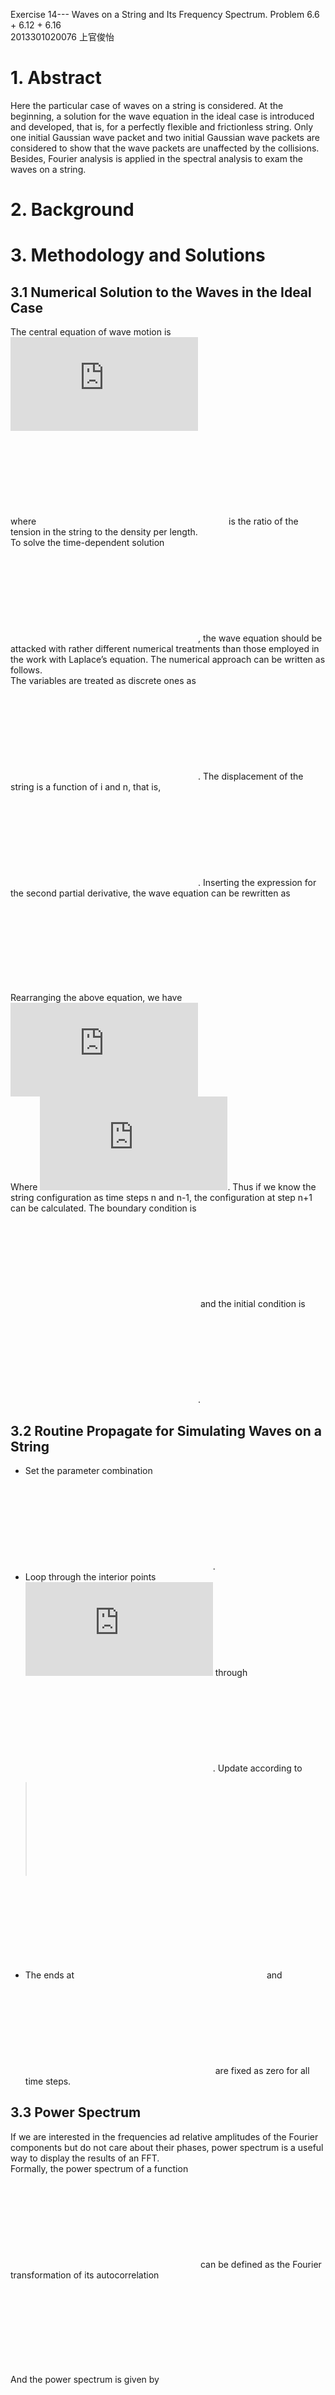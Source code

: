 Exercise 14--- Waves on a String and Its Frequency Spectrum. Problem 6.6 + 6.12 + 6.16  
2013301020076 上官俊怡  

# 1. Abstract
Here the particular case of waves on a string is considered. At the beginning, a solution for the wave equation in the ideal case is introduced and developed, that is, for a perfectly flexible and frictionless string. Only one initial Gaussian wave packet and two initial Gaussian wave packets are considered to show that the wave packets are unaffected by the collisions. Besides, Fourier analysis is applied in the spectral analysis to exam the waves on a string.  

# 2. Background


# 3. Methodology and Solutions
## 3.1 Numerical Solution to the Waves in the Ideal Case
The central equation of wave motion is  
![]( http://latex.codecogs.com/gif.latex?%5Cfrac%7B%5Cpartial%5E2%20y%7D%7B%5Cpartial%20t%5E2%7D%3Dc%5E2%5Cfrac%7B%5Cpartial%5E2%20y%7D%7B%5Cpartial%20x%5E2%7D)  
where ![]( http://latex.codecogs.com/gif.latex?c%5E2%3D%5Cfrac%7BT%7D%7B%5Crho%20%7D) is the ratio of the tension in the string to the density per length.  
To solve the time-dependent solution ![]( http://latex.codecogs.com/gif.latex?y%28x%2Ct%29), the wave equation should be attacked with rather different numerical treatments than those employed in the work with Laplace’s equation. The numerical approach can be written as follows.  
The variables are treated as discrete ones as ![]( http://latex.codecogs.com/gif.latex?x%3Di%5CDelta%20x%2Ct%3Dn%5CDelta%20t). The displacement of the string is a function of i and n, that is, ![]( http://latex.codecogs.com/gif.latex?y%28i%2Cn%29%5Cequiv%20y%28x%3Di%5CDelta%20x%2Ct%3Dn%5CDelta%20t%29). Inserting the expression for the second partial derivative, the wave equation can be rewritten as  
![]( http://latex.codecogs.com/gif.latex?%5Cfrac%7By%28i%2Cn&plus;1%29&plus;y%28i%2Cn-1%29-2y%28i%2Cn%29%7D%7B%28%5CDelta%20t%29%5E2%7D%5Capprox%20c%5E2%5B%5Cfrac%7By%28i&plus;1%2Cn%29&plus;y%28i-1%2Cn%29-2y%28i%2Cn%29%7D%7B%28%5CDelta%20x%29%5E2%7D%5D)  
Rearranging the above equation, we have  
![]( http://latex.codecogs.com/gif.latex?y%28i%2Cn&plus;1%29%3D2%281-r%5E2%29y%28i%2Cn%29-y%28i%2Cn-1%29&plus;r%5E2%5By%28i&plus;1%2Cn%29&plus;y%28i-1%2Cn%29%5D)  
Where ![]( http://latex.codecogs.com/gif.latex?r%5Cequiv%20c%5CDelta%20t/%5CDelta%20x). Thus if we know the string configuration as time steps n and n-1, the configuration at step n+1 can be calculated.
The boundary condition is ![]( http://latex.codecogs.com/gif.latex?y%280%2Cn%29%3Dy%28M%2Cn%29%5Cequiv%200) and the initial condition is ![]( http://latex.codecogs.com/gif.latex?y%28i%2C0%29%3Dy_o%28i%29).  

## 3.2 Routine Propagate for Simulating Waves on a String
+ Set the parameter combination ![]( http://latex.codecogs.com/gif.latex?r%5Cequiv%20c%5CDelta%20t/%5CDelta%20x).  
+ Loop through the interior points ![]( http://latex.codecogs.com/gif.latex?i%3D1) through ![]( http://latex.codecogs.com/gif.latex?i%3DM-1). Update according to  
>  ![]( http://latex.codecogs.com/gif.latex?y%28i%2Cn&plus;1%29%3D2%281-r%5E2%29y%28i%2Cn%29-y%28i%2Cn-1%29&plus;r%5E2%5By%28i&plus;1%2Cn%29&plus;y%28i-1%2Cn%29%5D)  
+ The ends at ![]( http://latex.codecogs.com/gif.latex?i%3D0) and ![]( http://latex.codecogs.com/gif.latex?i%3DM) are fixed as zero for all time steps.  

## 3.3 Power Spectrum
If we are interested in the frequencies ad relative amplitudes of the Fourier components but do not care about their phases, power spectrum is a useful way to display the results of an FFT.  
Formally, the power spectrum of a function ![]( http://latex.codecogs.com/gif.latex?y%28t%29) can be defined as the Fourier transformation of its autocorrelation  
![]( http://latex.codecogs.com/gif.latex?Corr%5By%5D%28t%29%3D%5Cint_%7B-%5Cinfty%7D%5E%7B%5Cinfty%7Dy%28t%29%5E%5Cast%20y%28t&plus;%5Ctau%29d%5Ctau)  
And the power spectrum is given by  
![]( http://latex.codecogs.com/gif.latex?PS%5By%5D%28f%29%3D%5Cint_%7B-%5Cinfty%7D%5E%7B%5Cinfty%7Dy%28t%29%5E%5Cast%20y%28t&plus;%5Ctau%29e%5E%7B2%5Cpi%20if%5Ctau%7Dd%5Ctau%3D%5Cleft%20%7C%20Y%28f%29%20%5Cright%20%7C%5E2)  


# 4. Code
Code for [Displacement of Waves on An Ideal String]  
Code for [Frequency Spectrum of Waves on a String]  

# 5. Running and Analysis
## 5.1  Displacement of Waves on An Ideal String
If the initial wave packet is ![](http://latex.codecogs.com/gif.latex?y_0%28x%29%3De%5E%7B-1000%5Ctimes%28x-0.3%29%5E2%7D), the result is:  
![](https://github.com/JunyiShangguan/computationalphysics_N2013301020076/blob/master/ex14/figure_1.png)  
The motion that changes with time step can be shown below:  
![](https://github.com/JunyiShangguan/computationalphysics_N2013301020076/blob/master/ex14/gif/anim1.gif)  

If the initial wave packet is ![](http://latex.codecogs.com/gif.latex?y_0%28x%29%3D-2e%5E%7B-300%5Ctimes%28x-0.6%29%5E2%7D), the result is:  
![](https://github.com/JunyiShangguan/computationalphysics_N2013301020076/blob/master/ex14/figure_2.png)  
The motion that changes with time step can be shown below:  
![](https://github.com/JunyiShangguan/computationalphysics_N2013301020076/blob/master/ex14/gif/anim2.gif)  

If the initial wave packet is ![](http://latex.codecogs.com/gif.latex?y_0%28x%29%3De%5E%7B-1000%5Ctimes%28x-0.3%29%5E2%7D-2e%5E%7B-300%5Ctimes%28x-0.6%29%5E2%7D), the result is:  
![](https://github.com/JunyiShangguan/computationalphysics_N2013301020076/blob/master/ex14/figure_3.png)  
The motion that changes with time step can be shown below:  
![](https://github.com/JunyiShangguan/computationalphysics_N2013301020076/blob/master/ex14/gif/anim3.gif)  

Besides, we can draw them together, here we have:  
![](https://github.com/JunyiShangguan/computationalphysics_N2013301020076/blob/master/ex14/gif/anim4.gif)  
From the results above, we can draw the conclusion that when there are two Gaussian wave packets located at different places on the string, the wave packets may then propagate and collide but the wave packets are unaffected by the collisions.  

## 5.2Frequency Spectrum of Waves on a String






# 6. Acknowledgement and Reference
- codecogs(http://latex.codecogs.com/)  
- Computational Physics, Nicholas J. Giordano & Hisao Nakanishi  
- Matplotlib Tutorial(http://www.labri.fr/perso/nrougier/teaching/matplotlib/)  
- [FFT演示程序](http://old.sebug.net/paper/books/scipydoc/fft_study.html)  
- [频域信号处理](http://old.sebug.net/paper/books/scipydoc/frequency_process.html)  


